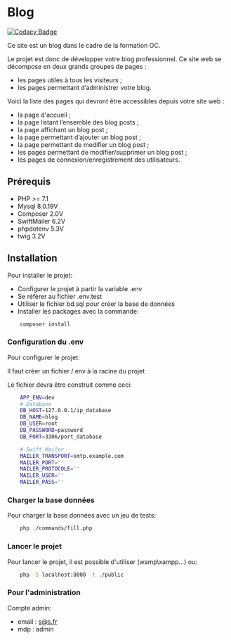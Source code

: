 # Blog

[![Codacy Badge](https://api.codacy.com/project/badge/Grade/33a24272cf9f4e90bf63cb5989587b8a)](https://app.codacy.com/gh/asainama/blog?utm_source=github.com&utm_medium=referral&utm_content=asainama/blog&utm_campaign=Badge_Grade)

Ce site est un blog dans le cadre de la formation OC.

Le projet est donc de développer votre blog professionnel. Ce site web se décompose en deux grands groupes de pages :

- les pages utiles à tous les visiteurs ;
- les pages permettant d’administrer votre blog.

Voici la liste des pages qui devront être accessibles depuis votre site web :

- la page d'accueil ;
- la page listant l’ensemble des blog posts ;
- la page affichant un blog post ;
- la page permettant d’ajouter un blog post ;
- la page permettant de modifier un blog post ;
- les pages permettant de modifier/supprimer un blog post ;
- les pages de connexion/enregistrement des utilisateurs.

## Prérequis

- PHP >= 7.1
- Mysql 8.0.19V
- Composer 2.0V
- SwiftMailer 6.2V
- phpdotenv 5.3V
- twig 3.2V
  
## Installation

Pour installer le projet:

- Configurer le projet à partir la variable .env
- Se référer au fichier .env.test
- Utiliser le fichier bd.sql pour créer la base de données
- Installer les packages avec la commande:  

```bash
    composer install
```

### Configuration du .env

Pour configurer le projet:

Il faut créer un fichier /.env à la racine du projet

Le fichier devra être construit comme ceci:

```bash
    APP_ENV=dev
    # Database
    DB_HOST=127.0.0.1/ip_database
    DB_NAME=blog
    DB_USER=root
    DB_PASSWORD=password
    DB_PORT=3306/port_database

    # Swift Mailer
    MAILER_TRANSPORT=smtp.example.com
    MAILER_PORT=''
    MAILER_PROTOCOLE=''
    MAILER_USER=''
    MAILER_PASS=''
```

### Charger la base données

Pour charger la base données avec un jeu de tests:

```bash
    php ./commands/fill.php
```

### Lancer le projet

Pour lancer le projet, il est possible d'utiliser (wamp\xampp...) ou:

```bash
    php -S localhost:8000 -t ./public
```

### Pour l'administration

Compte admin:

- email : s@s.fr
- mdp : admin
